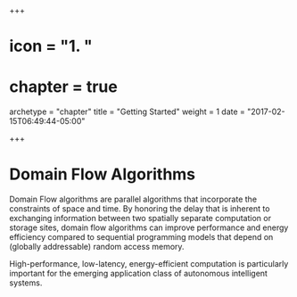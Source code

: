 +++
# icon = "<b>1. </b>"
# chapter = true

archetype = "chapter"
title = "Getting Started"
weight = 1
date = "2017-02-15T06:49:44-05:00"

+++

# Domain Flow Algorithms

Domain Flow algorithms are parallel algorithms that incorporate the constraints of space and time.
By honoring the delay that is inherent to exchanging information between two spatially
separate computation or storage sites, domain flow algorithms can improve performance and energy efficiency
compared to sequential programming models that depend on (globally addressable) random access memory.

High-performance, low-latency, energy-efficient computation is particularly important for the emerging application
class of autonomous intelligent systems.
